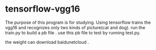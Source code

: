 # tensorflow-vgg16
The purpose of this program is for studying.
 Using tensorflow trains the vgg16 and recognizes only two kinds of picture(cat and dog).
run the train.py to build a pb file .
use this pb file to test by running test.py.

the weight can download baidunetcloud .
